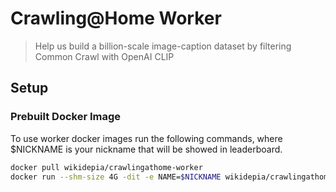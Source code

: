 # Crawling@Home Worker

> Help us build a billion-scale image-caption dataset by filtering Common Crawl with OpenAI CLIP

## Setup

### Prebuilt Docker Image

To use worker docker images run the following commands, where $NICKNAME is your nickname that will be showed in leaderboard.

```bash
docker pull wikidepia/crawlingathome-worker
docker run --shm-size 4G -dit -e NAME=$NICKNAME wikidepia/crawlingathome-worker
```
